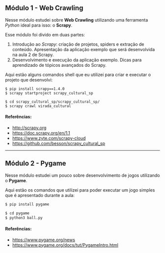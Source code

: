 ## Módulo 1 - Web Crawling

Nesse módulo estudei sobre **Web Crawling** utilizando uma ferramenta *Python* ideal para isso: o **Scrapy**.

Esse módulo foi divido em duas partes: 
  1. Introdução ao *Scrapy*: criação de projetos, spiders e extração de conteúdo. Apresentação da aplicação exemplo que será desenvolvida na aula 2 de Scrapy.
  2. Desenvolvimento e execução da aplicação exemplo. Dicas para aprendizado de tópicos avançados do Scrapy.

Aqui estão alguns comandos shell que eu utilizei para criar e executar o projeto que desenvolvi:
```shell
$ pip install scrapy==1.4.0
$ scrapy startproject scrapy_cultural_sp

$ cd scrapy_cultural_sp/scrapy_cultural_sp/
$ scrapy crawl virada_cultural
```

#### Referências:
- http://scrapy.org
- https://doc.scrapy.org/en/1.1
- https://www.zyte.com/scrapy-cloud
- https://github.com/besson/scrapy_cultural_sp


---


## Módulo 2 - Pygame

Nesse módulo estudei um pouco sobre desenvolvimento de jogos utilizando o **Pygame**.

Aqui estão os comandos que utilizei para poder executar um jogo simples que é apresentado durante a aula:
```bash
$ pip install pygame

$ cd pygame
$ python3 ball.py
```

#### Referências:
- https://www.pygame.org/news
- https://www.pygame.org/docs/tut/PygameIntro.html
